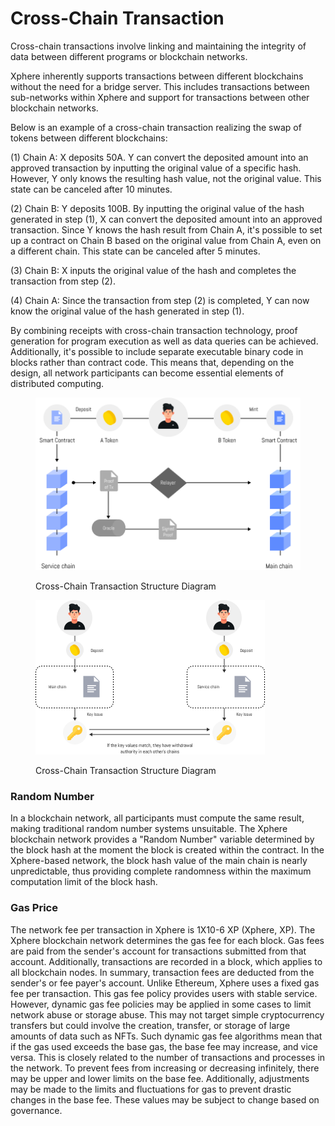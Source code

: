 # Cross-Chain Transaction

Cross-chain transactions involve linking and maintaining the integrity of data between different programs or blockchain networks.&#x20;

Xphere inherently supports transactions between different blockchains without the need for a bridge server. This includes transactions between sub-networks within Xphere and support for transactions between other blockchain networks.&#x20;

Below is an example of a cross-chain transaction realizing the swap of tokens between different blockchains:&#x20;



(1) Chain A: X deposits 50A. Y can convert the deposited amount into an approved transaction by inputting the original value of a specific hash. However, Y only knows the resulting hash value, not the original value. This state can be canceled after 10 minutes.&#x20;

(2) Chain B: Y deposits 100B. By inputting the original value of the hash generated in step (1), X can convert the deposited amount into an approved transaction. Since Y knows the hash result from Chain A, it's possible to set up a contract on Chain B based on the original value from Chain A, even on a different chain. This state can be canceled after 5 minutes.&#x20;

(3) Chain B: X inputs the original value of the hash and completes the transaction from step (2).&#x20;

(4) Chain A: Since the transaction from step (2) is completed, Y can now know the original value of the hash generated in step (1).&#x20;



By combining receipts with cross-chain transaction technology, proof generation for program execution as well as data queries can be achieved. Additionally, it's possible to include separate executable binary code in blocks rather than contract code. This means that, depending on the design, all network participants can become essential elements of distributed computing.



<figure><img src="../.gitbook/assets/Group 48096351.png" alt=""><figcaption><p>Cross-Chain Transaction Structure Diagram</p></figcaption></figure>



<figure><img src="../.gitbook/assets/Group 48096352.png" alt=""><figcaption><p>Cross-Chain Transaction Structure Diagram</p></figcaption></figure>



### Random Number

In a blockchain network, all participants must compute the same result, making traditional random number systems unsuitable. The Xphere blockchain network provides a "Random Number" variable determined by the block hash at the moment the block is created within the contract. In the Xphere-based network, the block hash value of the main chain is nearly unpredictable, thus providing complete randomness within the maximum computation limit of the block hash.



### Gas Price

The network fee per transaction in Xphere is 1X10-6 XP (Xphere, XP). The Xphere blockchain network determines the gas fee for each block. Gas fees are paid from the sender's account for transactions submitted from that account. Additionally, transactions are recorded in a block, which applies to all blockchain nodes. In summary, transaction fees are deducted from the sender's or fee payer's account. Unlike Ethereum, Xphere uses a fixed gas fee per transaction. This gas fee policy provides users with stable service. However, dynamic gas fee policies may be applied in some cases to limit network abuse or storage abuse. This may not target simple cryptocurrency transfers but could involve the creation, transfer, or storage of large amounts of data such as NFTs. Such dynamic gas fee algorithms mean that if the gas used exceeds the base gas, the base fee may increase, and vice versa. This is closely related to the number of transactions and processes in the network. To prevent fees from increasing or decreasing infinitely, there may be upper and lower limits on the base fee. Additionally, adjustments may be made to the limits and fluctuations for gas to prevent drastic changes in the base fee. These values may be subject to change based on governance.









